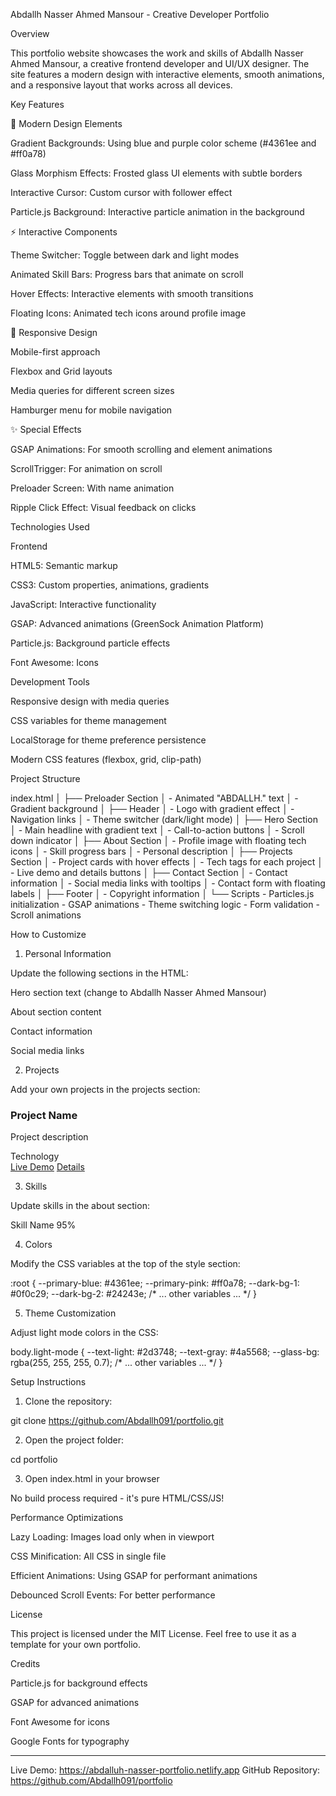 Abdallh Nasser Ahmed Mansour - Creative Developer Portfolio

Overview

This portfolio website showcases the work and skills of Abdallh Nasser Ahmed Mansour, a creative frontend developer and UI/UX designer. The site features a modern design with interactive elements, smooth animations, and a responsive layout that works across all devices.



Key Features

🚀 Modern Design Elements

Gradient Backgrounds: Using blue and purple color scheme (#4361ee and #ff0a78)

Glass Morphism Effects: Frosted glass UI elements with subtle borders

Interactive Cursor: Custom cursor with follower effect

Particle.js Background: Interactive particle animation in the background


⚡ Interactive Components

Theme Switcher: Toggle between dark and light modes

Animated Skill Bars: Progress bars that animate on scroll

Hover Effects: Interactive elements with smooth transitions

Floating Icons: Animated tech icons around profile image


📱 Responsive Design

Mobile-first approach

Flexbox and Grid layouts

Media queries for different screen sizes

Hamburger menu for mobile navigation


✨ Special Effects

GSAP Animations: For smooth scrolling and element animations

ScrollTrigger: For animation on scroll

Preloader Screen: With name animation

Ripple Click Effect: Visual feedback on clicks


Technologies Used

Frontend

HTML5: Semantic markup

CSS3: Custom properties, animations, gradients

JavaScript: Interactive functionality

GSAP: Advanced animations (GreenSock Animation Platform)

Particle.js: Background particle effects

Font Awesome: Icons


Development Tools

Responsive design with media queries

CSS variables for theme management

LocalStorage for theme preference persistence

Modern CSS features (flexbox, grid, clip-path)


Project Structure

index.html
│
├── Preloader Section
│   - Animated "ABDALLH." text
│   - Gradient background
│
├── Header
│   - Logo with gradient effect
│   - Navigation links
│   - Theme switcher (dark/light mode)
│
├── Hero Section
│   - Main headline with gradient text
│   - Call-to-action buttons
│   - Scroll down indicator
│
├── About Section
│   - Profile image with floating tech icons
│   - Skill progress bars
│   - Personal description
│
├── Projects Section
│   - Project cards with hover effects
│   - Tech tags for each project
│   - Live demo and details buttons
│
├── Contact Section
│   - Contact information
│   - Social media links with tooltips
│   - Contact form with floating labels
│
├── Footer
│   - Copyright information
│
└── Scripts
    - Particles.js initialization
    - GSAP animations
    - Theme switching logic
    - Form validation
    - Scroll animations

How to Customize

1. Personal Information

Update the following sections in the HTML:

Hero section text (change to Abdallh Nasser Ahmed Mansour)

About section content

Contact information

Social media links


2. Projects

Add your own projects in the projects section:

<div class="project-card animate-on-scroll">
  <div class="project-image">
    <!-- Your project image/placeholder -->
  </div>
  <h3>Project Name</h3>
  <p>Project description</p>
  <div class="project-tags">
    <span class="project-tag">Technology</span>
  </div>
  <div class="project-actions">
    <a href="#" class="btn btn-primary">Live Demo</a>
    <a href="#" class="btn btn-outline">Details</a>
  </div>
</div>

3. Skills

Update skills in the about section:

<div class="skill">
  <div class="skill-info">
    <span class="skill-name">Skill Name</span>
    <span>95%</span>
  </div>
  <div class="skill-bar">
    <div class="skill-progress" data-width="95"></div>
  </div>
</div>

4. Colors

Modify the CSS variables at the top of the style section:

:root {
  --primary-blue: #4361ee;
  --primary-pink: #ff0a78;
  --dark-bg-1: #0f0c29;
  --dark-bg-2: #24243e;
  /* ... other variables ... */
}

5. Theme Customization

Adjust light mode colors in the CSS:

body.light-mode {
  --text-light: #2d3748;
  --text-gray: #4a5568;
  --glass-bg: rgba(255, 255, 255, 0.7);
  /* ... other variables ... */
}

Setup Instructions

1. Clone the repository:



git clone https://github.com/Abdallh091/portfolio.git

2. Open the project folder:



cd portfolio

3. Open index.html in your browser



No build process required - it's pure HTML/CSS/JS!

Performance Optimizations

Lazy Loading: Images load only when in viewport

CSS Minification: All CSS in single file

Efficient Animations: Using GSAP for performant animations

Debounced Scroll Events: For better performance


License

This project is licensed under the MIT License. Feel free to use it as a template for your own portfolio.

Credits

Particle.js for background effects

GSAP for advanced animations

Font Awesome for icons

Google Fonts for typography



---

Live Demo: https://abdalluh-nasser-portfolio.netlify.app
GitHub Repository: https://github.com/Abdallh091/portfolio

